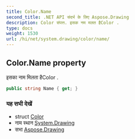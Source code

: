 ```yaml
---
title: Color.Name
second_title: .NET API संदर्भ के लिए Aspose.Drawing
description: Color संपत्त. इसक नम मलत हैColor .
type: docs
weight: 1530
url: /hi/net/system.drawing/color/name/
---
```

## Color.Name property

इसका नाम मिलता हैColor .

```csharp
public string Name { get; }
```

### यह सभी देखें

* struct [Color](../)
* नाम स्थान [System.Drawing](../../color/)
* सभा [Aspose.Drawing](../../../)


